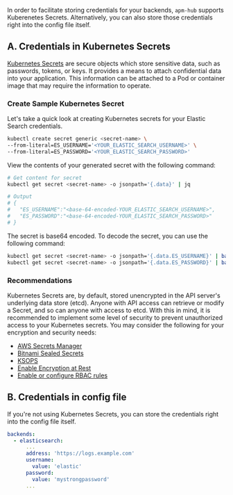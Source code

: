 In order to facilitate storing credentials for your backends, `apm-hub` supports Kuberenetes Secrets. Alternatively, you can also store those credentials right into the config file itself.

## A. Credentials in Kubernetes Secrets

[Kubernetes Secrets](https://kubernetes.io/docs/concepts/configuration/secret/) are secure objects which store sensitive data, such as passwords, tokens, or keys. It provides a means to attach confidential data into your application. This information can be attached to a Pod or container image that may require the information to operate.

### Create Sample Kubernetes Secret

Let's take a quick look at creating Kubernetes secrets for your Elastic Search credentials.

```sh
kubectl create secret generic <secret-name> \
--from-literal=ES_USERNAME='<YOUR_ELASTIC_SEARCH_USERNAME>' \
--from-literal=ES_PASSWORD='<YOUR_ELASTIC_SEARCH_PASSWORD>'
```

View the contents of your generated secret with the following command:

```bash
# Get content for secret
kubectl get secret <secret-name> -o jsonpath='{.data}' | jq

# Output
# {
#   "ES_USERNAME":"<base-64-encoded-YOUR_ELASTIC_SEARCH_USERNAME>",
#   "ES_PASSWORD":"<base-64-encoded-YOUR_ELASTIC_SEARCH_PASSWORD>"
# }
```

The secret is base64 encoded. To decode the secret, you can use the following command:

```sh
kubectl get secret <secret-name> -o jsonpath='{.data.ES_USERNAME}' | base64 --decode
kubectl get secret <secret-name> -o jsonpath='{.data.ES_PASSWORD}' | base64 --decode
```

### Recommendations

Kubernetes Secrets are, by default, stored unencrypted in the API server's underlying data store (etcd). Anyone with API access can retrieve or modify a Secret, and so can anyone with access to etcd. With this in mind, it is recommended to implement some level of security to prevent unauthorized access to your Kubernetes secrets.
You may consider the following for your encryption and security needs:

- [AWS Secrets Manager](https://aws.amazon.com/secrets-manager/getting-started/)
- [Bitnami Sealed Secrets](https://www.youtube.com/watch?v=xd2QoV6GJlc&ab_channel=DevOpsToolkit)
- [KSOPS](https://blog.oddbit.com/post/2021-03-09-getting-started-with-ksops/)
- [Enable Encryption at Rest](https://kubernetes.io/docs/tasks/administer-cluster/encrypt-data/)
- [Enable or configure RBAC rules](https://kubernetes.io/docs/reference/access-authn-authz/authorization/)

## B. Credentials in config file

If you're not using Kubernetes Secrets, you can store the credentials right into the config file itself.

```yaml
backends:
  - elasticsearch:
      ...
      address: 'https://logs.example.com'
      username:
        value: 'elastic'
      password:
        value: 'mystrongpassword'
      ...
```
